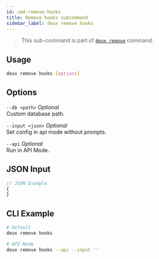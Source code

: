 ```yaml
---
id: cmd-remove-hooks
title: Remove hooks subcommand
sidebar_label: deux remove hooks
---
```


> This sub-command is part of [`deux remove`](cmd-remove.html) command.

## Usage
```bash
deux remove hooks [options]
```

## Options
`--db <path>` *Optional*  
Custom database path.

`--input <json>` *Optional*  
Set config in api mode without prompts.

`--api` *Optional*  
Run in API Mode.

## JSON Input
```javascript 
// JSON Example
{
}
```

## CLI Example
```bash
# Default
deux remove hooks

# API Mode
deux remove hooks --api --input ''
```
